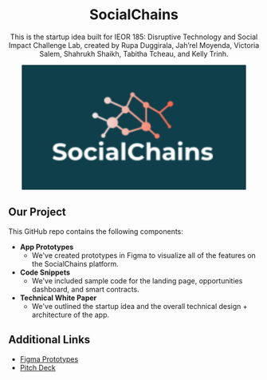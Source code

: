 <h1 align="center">SocialChains</h1>

<p align="center">
    This is the startup idea built for IEOR 185: Disruptive Technology and Social Impact Challenge Lab, created by Rupa Duggirala, Jah’rel Moyenda, Victoria Salem, Shahrukh Shaikh, Tabitha Tcheau, and Kelly Trinh. </p>

<p align="center">
  <img src="Technical White Paper/Images/SocialChains Logo.PNG" width="450" height="250"/>
</p>

## Our Project
This GitHub repo contains the following components: <br>
* **App Prototypes**
    * We've created prototypes in Figma to visualize all of the features on the SocialChains platform.
* **Code Snippets**
    * We've included sample code for the landing page, opportunities dashboard, and smart contracts.
* **Technical White Paper** 
    * We've outlined the startup idea and the overall technical design + architecture of the app.

## Additional Links
* [Figma Prototypes](https://www.figma.com/file/7yqy3X9GDpoeHaCXAtrTO9/SocialChains?node-id=0%3A1)
* [Pitch Deck](https://docs.google.com/presentation/d/15zPEGphRG2oQOfFaWb9Pdpn6kMJGZqqIvp34U5Szt_Q/edit?usp=sharing)

